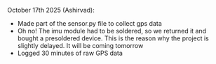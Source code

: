 October 17th 2025 (Ashirvad):
- Made part of the sensor.py file to collect gps data
- Oh no! The imu module had to be soldered, so we returned it and bought a presoldered device. This is the reason why the project is slightly delayed. It will be coming tomorrow
- Logged 30 minutes of raw GPS data

